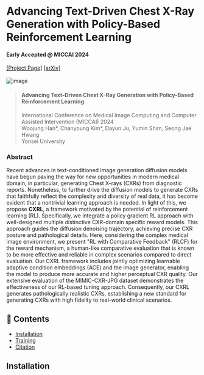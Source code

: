 # Advancing Text-Driven Chest X-Ray Generation with Policy-Based Reinforcement Learning
#### Early Accepted @ MICCAI 2024 

[[Project Page]](https://micv-yonsei.github.io/cxrl2024/) [[arXiv]](https://arxiv.org/pdf/2403.06516)  
<br>
![image](https://github.com/MICV-yonsei/EAGLE/assets/44921488/ea9a3c60-e697-4613-91da-23da921373dc)
> #### **Advancing Text-Driven Chest X-Ray Generation with Policy-Based Reinforcement Learning**<be>  
>International Conference on Medical Image Computing and Computer Assisted Intervention (MICCAI) 2024  
>Woojung Han*, Chanyoung Kim*, Dayun Ju, Yumin Shim, Seong Jae Hwang  
>Yonsei University
### Abstract
Recent advances in text-conditioned image generation diffusion models have begun paving the way for new opportunities in modern medical domain, in particular, generating Chest X-rays (CXRs) from diagnostic reports. Nonetheless, to further drive the diffusion models to generate CXRs that faithfully reflect the complexity and diversity of real data, it has become evident that a nontrivial learning approach is needed. In light of this, we propose **CXRL**, a framework motivated by the potential of reinforcement learning (RL). Specifically, we integrate a policy gradient RL approach with well-designed multiple distinctive CXR-domain specific reward models. This approach guides the diffusion denoising trajectory, achieving precise CXR posture and pathological details. Here, considering the complex medical image environment, we present "RL with Comparative Feedback" (RLCF) for the reward mechanism, a human-like comparative evaluation that is known to be more effective and reliable in complex scenarios compared to direct evaluation. Our CXRL framework includes jointly optimizing learnable adaptive condition embeddings (ACE) and the image generator, enabling the model to produce more accurate and higher perceptual CXR quality. Our extensive evaluation of the MIMIC-CXR-JPG dataset demonstrates the effectiveness of our RL-based tuning approach. Consequently, our CXRL generates pathologically realistic CXRs, establishing a new standard for generating CXRs with high fidelity to real-world clinical scenarios.

## :book: Contents
<!--ts-->
   * [Installation](#installation)
   * [Training](#training)
   * [Citation](#citation)

<!--te-->


## Installation
